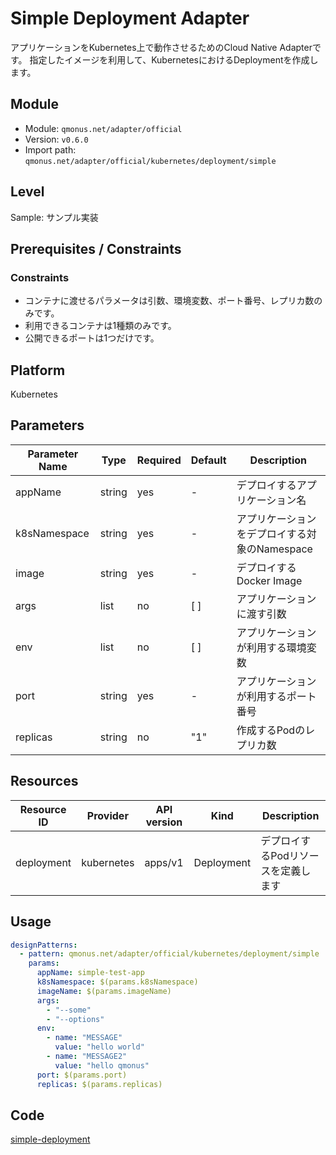 # Simple Deployment Adapter

アプリケーションをKubernetes上で動作させるためのCloud Native Adapterです。
指定したイメージを利用して、KubernetesにおけるDeploymentを作成します。

## Module
- Module: `qmonus.net/adapter/official`
- Version: `v0.6.0`
- Import path: `qmonus.net/adapter/official/kubernetes/deployment/simple`

## Level
Sample: サンプル実装

## Prerequisites / Constraints
### Constraints
* コンテナに渡せるパラメータは引数、環境変数、ポート番号、レプリカ数のみです。
* 利用できるコンテナは1種類のみです。
* 公開できるポートは1つだけです。

## Platform
Kubernetes

## Parameters
| Parameter Name | Type | Required | Default | Description |
| --- | --- | --- | --- | --- |
| appName | string | yes | - | デプロイするアプリケーション名 |
| k8sNamespace | string | yes | - | アプリケーションをデプロイする対象のNamespace |
| image | string | yes | - | デプロイするDocker Image |
| args | list | no | [ ] | アプリケーションに渡す引数 |
| env | list | no | [ ] | アプリケーションが利用する環境変数 |
| port | string | yes | - | アプリケーションが利用するポート番号 |
| replicas | string | no | "1" | 作成するPodのレプリカ数 |

## Resources
| Resource ID | Provider | API version | Kind | Description |
| --- | --- | --- | --- | --- |
| deployment | kubernetes | apps/v1 | Deployment | デプロイするPodリソースを定義します |

## Usage
```yaml
designPatterns:
  - pattern: qmonus.net/adapter/official/kubernetes/deployment/simple
    params:
      appName: simple-test-app
      k8sNamespace: $(params.k8sNamespace)
      imageName: $(params.imageName)
      args: 
        - "--some"
        - "--options"
      env:
        - name: "MESSAGE"
          value: "hello world"
        - name: "MESSAGE2"
          value: "hello qmonus"
      port: $(params.port)
      replicas: $(params.replicas)
```

## Code
[simple-deployment](../../kubernetes/deployment/simple/)
